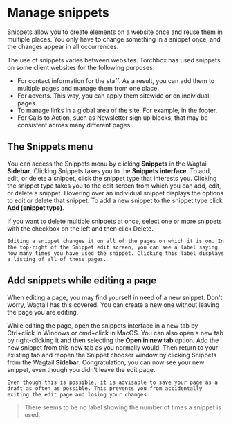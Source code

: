 # Manage snippets
Snippets allow you to create elements on a website once and reuse them in multiple places. You only have to change something in a snippet once, and the changes appear in all occurrences.

The use of snippets varies between websites. Torchbox has used snippets on some client websites for the following purposes:

* For contact information for the staff. As a result, you can add them to multiple pages and manage them from one place.
* For adverts. This way, you can apply them sitewide or on individual pages.
* To manage links in a global area of the site. For example, in the footer.
* For Calls to Action, such as Newsletter sign up blocks, that may be consistent across many different pages.

## The Snippets menu
You can access the Snippets menu by clicking **Snippets** in the Wagtail **Sidebar**. Clicking Snippets takes you to the **Snippets interface**. To add, edit, or delete a snippet, click the snippet type that interests you. Clicking the snippet type takes you to the edit screen from which you can add, edit, or delete a snippet. Hovering over an individual snippet displays the options to edit or delete that snippet. To add a new snippet to the snippet type click **Add (snippet type)**.

If you want to delete multiple snippets at once, select one or more snippets with the checkbox on the left and then click Delete.

```Warning
Editing a snippet changes it on all of the pages on which it is on. In the top-right of the Snippet edit screen, you can see a label saying how many times you have used the snippet. Clicking this label displays a listing of all of these pages.
```

## Add snippets while editing a page
When editing a page, you may find yourself in need of a new snippet. Don't worry, Wagtail has this covered. You can create a new one without leaving the page you are editing.

While editing the page, open the snippets interface in a new tab by Ctrl+click in Windows or cmd+click in MacOS. You can also open a new tab by right-clicking it and then selecting the **Open in new tab** option. Add the new snippet from this new tab as you normally would. Then return to your existing tab and reopen the Snippet chooser window by clicking Snippets from the Wagtail **Sidebar**. Congratulation, you can now see your new snippet, even though you didn’t leave the edit page.

```Note
Even though this is possible, it is advisable to save your page as a draft as often as possible. This prevents you from accidentally exiting the edit page and losing your changes.
```


> There seems to be no label showing the number of times a snippet is used.